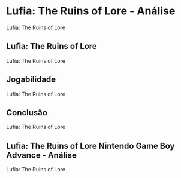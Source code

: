 ---
---

# Lufia: The Ruins of Lore - Análise

Lufia: The Ruins of Lore

## Lufia: The Ruins of Lore

Lufia: The Ruins of Lore

## Jogabilidade

Lufia: The Ruins of Lore

## Conclusão

Lufia: The Ruins of Lore

## Lufia: The Ruins of Lore Nintendo Game Boy Advance - Análise

Lufia: The Ruins of Lore
